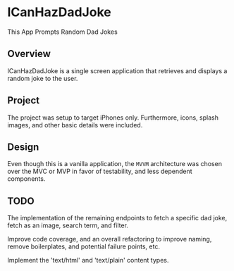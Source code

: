 # ICanHazDadJoke
This App Prompts Random Dad Jokes
  
## Overview

ICanHazDadJoke is a single screen application that retrieves and displays a random joke to the user.

## Project

The project was setup to target iPhones only. Furthermore, icons, splash images, and other basic details were included.

## Design

Even though this is a vanilla application, the `MVVM` architecture was chosen over the MVC or MVP in favor of testability, and less dependent components. 

## TODO

The implementation of the remaining endpoints to fetch a specific dad joke, fetch as an image, search term, and filter. 

Improve code coverage, and an overall refactoring to improve naming, remove boilerplates, and potential failure points, etc.

Implement the 'text/html' and 'text/plain' content types.

